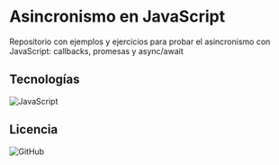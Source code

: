 # Asincronismo en JavaScript

Repositorio con ejemplos y ejercicios para probar el asincronismo con JavaScript: callbacks, promesas y async/await

## Tecnologías

![JavaScript](https://img.shields.io/badge/javascript-%23323330.svg?style=for-the-badge&logo=javascript&logoColor=%23F7DF1E)

## Licencia

![GitHub](https://img.shields.io/badge/licence-MIT-%23E34F26?logo=github)
